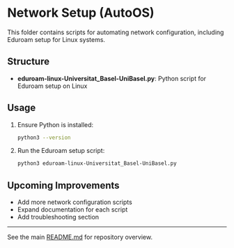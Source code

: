 # Network Setup (AutoOS)

This folder contains scripts for automating network configuration, including Eduroam setup for Linux systems.

## Structure
- **eduroam-linux-Universitat_Basel-UniBasel.py**: Python script for Eduroam setup on Linux

## Usage
1. Ensure Python is installed:
   ```bash
   python3 --version
   ```
2. Run the Eduroam setup script:
   ```bash
   python3 eduroam-linux-Universitat_Basel-UniBasel.py
   ```

## Upcoming Improvements
- Add more network configuration scripts
- Expand documentation for each script
- Add troubleshooting section

---
See the main [README.md](../README.md) for repository overview.
